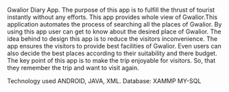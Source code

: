 Gwalior Diary App. The purpose of this app is to fulfill the thrust of tourist instantly without any efforts. This app provides whole view of Gwalior.This application automates the process of searching all the places of Gwalior. By using this app user can get to know about the desired place of Gwalior. The idea behind to design this app is to reduce the visitors inconvenience. The app ensures the visitors to provide best facilities of Gwalior. Even users can also decide the best places according to their suitability and there budget. The key point of this app is to make the trip enjoyable for visitors. So, that they remember the trip and want to visit again.

Technology used ANDROID, JAVA, XML.
Database: XAMMP MY-SQL